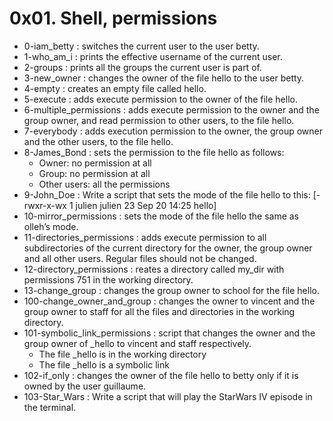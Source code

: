 # 0x01. Shell, permissions

* 0-iam_betty : switches the current user to the user betty.
* 1-who_am_i : prints the effective username of the current user.
* 2-groups : prints all the groups the current user is part of.
* 3-new_owner : changes the owner of the file hello to the user betty.
* 4-empty : creates an empty file called hello.
* 5-execute : adds execute permission to the owner of the file hello.
* 6-multiple_permissions : adds execute permission to the owner and the group owner, and read permission to other users, to the file hello.
* 7-everybody : adds execution permission to the owner, the group owner and the other users, to the file hello.
* 8-James_Bond : sets the permission to the file hello as follows:
	* Owner: no permission at all
	* Group: no permission at all
	* Other users: all the permissions
* 9-John_Doe : Write a script that sets the mode of the file hello to this: [-rwxr-x-wx 1 julien julien 23 Sep 20 14:25 hello]
* 10-mirror_permissions : sets the mode of the file hello the same as olleh’s mode.
* 11-directories_permissions : adds execute permission to all subdirectories of the current directory for the owner, the group owner and all other users. Regular files should not be changed.
* 12-directory_permissions : reates a directory called my_dir with permissions 751 in the working directory.
* 13-change_group : changes the group owner to school for the file hello.
* 100-change_owner_and_group :  changes the owner to vincent and the group owner to staff for all the files and directories in the working directory.
* 101-symbolic_link_permissions : script that changes the owner and the group owner of _hello to vincent and staff respectively.
	* The file _hello is in the working directory
	* The file _hello is a symbolic link
* 102-if_only : changes the owner of the file hello to betty only if it is owned by the user guillaume.
* 103-Star_Wars : Write a script that will play the StarWars IV episode in the terminal.
